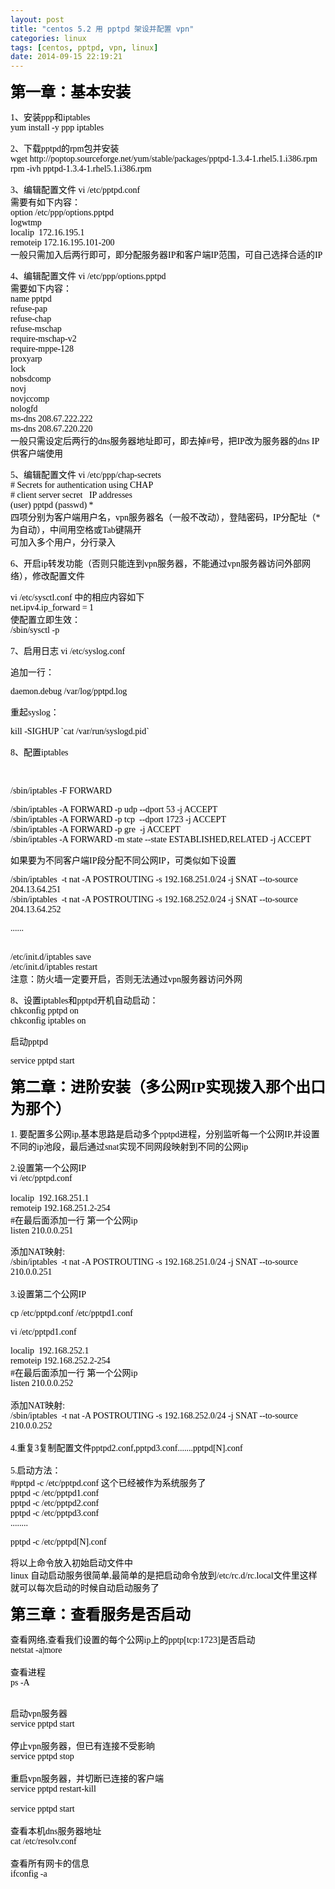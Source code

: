 ```yaml
---
layout: post
title: "centos 5.2 用 pptpd 架设并配置 vpn"
categories: linux
tags: [centos, pptpd, vpn, linux]
date: 2014-09-15 22:19:21
---
```


<div class="bct fc05 fc11 nbw-blog ztag">
<p><font color="#000000" face="Verdana" size="5"><strong>第一章：基本安装</strong></font></p>
<p><font color="#000000" face="Verdana">1、安装ppp和iptables<br>yum install -y ppp iptables </font></p>
<p><font color="#000000" face="Verdana">2、下载pptpd的rpm包并安装<br>wget http://poptop.sourceforge.net/yum/stable/packages/pptpd-1.3.4-1.rhel5.1.i386.rpm<br>rpm -ivh pptpd-1.3.4-1.rhel5.1.i386.rpm</font></p>
<p><font color="#000000" face="Verdana">3、编辑配置文件 vi /etc/pptpd.conf<br>需要有如下内容：<br>option /etc/ppp/options.pptpd<br>logwtmp<br>localip&nbsp; 172.16.195.1<br>remoteip 172.16.195.101-200<br>一般只需加入后两行即可，即分配服务器IP和客户端IP范围，可自己选择合适的IP</font></p>
<p><font color="#000000" face="Verdana">4、编辑配置文件 vi /etc/ppp/options.pptpd<br>需要如下内容：<br>name pptpd<br>refuse-pap<br>refuse-chap<br>refuse-mschap<br>require-mschap-v2<br>require-mppe-128<br>proxyarp<br>lock<br>nobsdcomp<br>novj<br>novjccomp<br>nologfd<br>ms-dns 208.67.222.222<br>ms-dns 208.67.220.220<br>一般只需设定后两行的dns服务器地址即可，即去掉#号，把IP改为服务器的dns IP供客户端使用</font></p>
<p><font color="#000000" face="Verdana">5、编辑配置文件 vi /etc/ppp/chap-secrets<br># Secrets for authentication using CHAP<br># client server secret&nbsp;&nbsp; IP addresses<br>(user) pptpd (passwd) *<br>四项分别为客户端用户名，vpn服务器名（一般不改动），登陆密码，IP分配址（*为自动），中间用空格或Tab键隔开<br>可加入多个用户，分行录入</font></p>
<p><font color="#000000" face="Verdana">6、开启ip转发功能（否则只能连到vpn服务器，不能通过vpn服务器访问外部网络），修改配置文件</font></p>
<p><font color="#000000" face="Verdana">vi /etc/sysctl.conf 中的相应内容如下<br>net.ipv4.ip_forward = 1<br>使配置立即生效：<br>/sbin/sysctl -p</font></p>
<p><font color="#000000" face="Verdana">7、启用日志 vi /etc/syslog.conf</font></p>
<p><font color="#000000" face="Verdana">追加一行：</font></p>
<p><font color="#000000" face="Verdana">daemon.debug /var/log/pptpd.log</font></p>
<p><font color="#000000" face="Verdana">重起syslog：</font></p>
<p><font color="#000000" face="Verdana">kill -SIGHUP `cat /var/run/syslogd.pid`</font></p>
<p><font color="#000000" face="Verdana">8、配置iptables<br></font></p>
<p><font color="#000000"></font>&nbsp;</p>
<p><font color="#000000" face="Verdana">/sbin/iptables -F FORWARD</font></p>
<p><font color="#000000" face="Verdana">/sbin/iptables -A FORWARD -p udp --dport 53 -j ACCEPT<br>/sbin/iptables -A FORWARD -p tcp&nbsp; --dport 1723 -j ACCEPT<br>/sbin/iptables -A FORWARD -p gre&nbsp; -j ACCEPT<br>/sbin/iptables -A FORWARD -m state --state ESTABLISHED,RELATED -j ACCEPT</font></p>
<p><font color="#000000" face="Verdana">如果要为不同客户端IP段分配不同公网IP，可类似如下设置</font></p>
<p><font color="#000000" face="Verdana">/sbin/iptables&nbsp;<font face="Verdana">&nbsp;-t nat </font>-A POSTROUTING -s&nbsp;192.168.251.0/24 -j SNAT --to-source 204.13.64.251<br>/sbin/iptables&nbsp;<font face="Verdana">&nbsp;-t nat </font>-A POSTROUTING -s 192.168.252.0/24 -j SNAT --to-source 204.13.64.252</font></p>
<p><font color="#000000" face="Verdana">......</font></p><font face="Verdana">
<p><br><font color="#000000">/etc/init.d/iptables save<br>/etc/init.d/iptables restart<br>注意：防火墙一定要开启，否则无法通过vpn服务器访问外网</font></p>
<p><font color="#000000">8、设置iptables和pptpd开机自动启动：<br>chkconfig pptpd on<br>chkconfig iptables on</font></p>
<p><font color="#000000">启动pptpd</font></p>
<p><font color="#000000">service pptpd start</font></p>
<p><font face="Verdana"><font color="#000000" face="Verdana" size="5"><strong>第二章：进阶安装（多公网IP实现拨入那个出口为那个）</strong></font></font></p>
<p><font color="#000000">1. 要配置多公网ip,基本思路是启动多个pptpd进程，分别监听每一个公网IP,并设置不同的ip池段，最后通过snat实现不同网段映射到不同的公网ip</font></p>
<p><font color="#000000">2.设置第一个公网IP<br>vi /etc/pptpd.conf <br><br>localip&nbsp; 192.168.251.1<br>remoteip 192.168.251.2-254<br>#在最后面添加一行 第一个公网ip<br>listen 210.0.0.251</font></p>
<p><font color="#000000"><font face="Verdana">添加NAT映射:<br>/sbin/iptables&nbsp;<font face="Verdana">&nbsp;-t nat </font>-A POSTROUTING -s&nbsp;192.168.251.0/24 -j SNAT --to-source 210.0.0.251<br></font><br>3.设置第二个公网IP</font></p>
<p><font color="#000000">cp /etc/pptpd.conf /etc/pptpd1.conf </font></p>
<p><font color="#000000">vi /etc/pptpd1.conf </font></p>
<p><font color="#000000">localip&nbsp; 192.168.252.1<br>remoteip 192.168.252.2-254<br>#在最后面添加一行 第一个公网ip<br>listen 210.0.0.252<br><br></font><font color="#000000" face="Verdana">添加NAT映射:<br>/sbin/iptables&nbsp;<font face="Verdana">&nbsp;-t nat </font>-A POSTROUTING -s&nbsp;192.168.252.0/24 -j SNAT --to-source 210.0.0.252<br><br>4.重复3复制配置文件pptpd2.conf,pptpd3.conf.......pptpd[N].conf<br><br>5.启动方法：<br>#pptpd -c /etc/pptpd.conf 这个已经被作为系统服务了<br>pptpd -c /etc/pptpd1.conf<br>pptpd -c /etc/pptpd2.conf<br>pptpd -c /etc/pptpd3.conf<br>........</font></p>
<p><font color="#000000">pptpd -c /etc/pptpd[N].conf<br></font></p>
<p><font color="#000000">将以上命令放入初始启动文件中<br></font><font color="#000000" face="Verdana">linux 自动启动服务很简单,最简单的是把启动命令放到/etc/rc.d/rc.local文件里这样就可以每次启动的时候自动启动服务了<br></font></p>
<p><font face="Verdana"><font color="#000000" face="Verdana" size="5"><strong>第三章：查看服务是否启动</strong></font></font></p>
<p><font color="#000000">查看网络,查看我们设置的每个公网ip上的pptp[tcp:1723]是否启动<br>netstat -a|more<br><br>查看进程<br>ps -A</font></p>
<p><br><font color="#000000">启动vpn服务器<br>service pptpd start<br><br>停止vpn服务器，但已有连接不受影晌<br>service pptpd stop<br><br>重启vpn服务器，并切断已连接的客户端<br>service pptpd restart-kill<br><br>service pptpd start<br><br>查看本机dns服务器地址<br>cat /etc/resolv.conf<br><br>查看所有网卡的信息<br>ifconfig -a</font></p></font></div>
